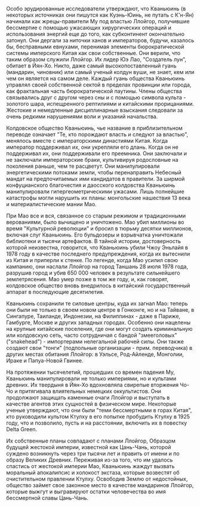 Особо эрудированные исследователи утверждают, что Кваньюинь (в некоторых источниках они пишутся как Куэнь-Юинь, не путать с К'н-Ян) начинали как жрецы-правители Му под властью Ллойгор, получившие бессмертие с помощью ужасающих хирургических операций и использования энергий еще до того, как субконтинент окончательно затонул. Они дергали за ниточки ханов и императоров, будучи, казалось бы, бесправными евнухами, перенимая элементы бюрократической системы имперского Китая как свои собственные. Они верили, что таким образом служили Ллойгор. Их лидер Юэ Лао, "Создатель лун", обитает в Йян-Хо. Никто, даже самый высокопоставленный гуань (мандарин, чиновник) или самый ученый колдун вуши, не знает, кем или чем он является на самом деле. Каждый гуань общества Кваньюинь управлял своей собственной сектой в пределах провинции или города, как фрактальная часть бюрократической паутины. Члены общества связывались друг с другом через сны и с помощью символа культа - золотого шара, испещренного рептилиями и китайскими прорицаниями. Жестокие и немедленные дисциплинарные взыскания следовали за очень редкими нарушениями воли и указаний начальства.

Колдовское общество Кваньюинь, чье название в приблизительном переводе означает "Те, кто порождают власть и следуют за властью", менялось вместе с императорскими династиями Китая. Когда император поддерживал их, они укрепляли его длань. Когда он не поддерживал их, они поддерживали его преемника. Они заключали и не заключали императорские браки, культивируя родословные на поколения раньше, чем те расцветут. Они манипулировали энергетическими потоками земли, чтобы перенаправить Небесный мандат на предпочитаемых ими кандидатов в правители. За ширмой конфуцианского благочестия и даосского колдовства Кваньюинь манипулировали гипергеометрическими ужасами. Лишь полнейшие катастрофы могли нарушить их планы: монгольские нашествия 13 века и материалистические мании Мао.

При Мао все и вся, связанное со старым режимом и традиционными верованиями, было вычищено и уничтожено. Мао убил миллионы во время "Культурной революции" и бросил в тюрьму десятки миллионов, включая слуг Кваньюинь. Его бульдозеры и взрывчатка уничтожали библиотеки и тысячи артефактов. В тайной истории, достоверность которой неизвестна, говорится, что Кваньюинь убили Чжоу Эньлайя в 1978 году в качестве последнего предупреждения, когда их вытеснили из Китая и приперли к стенке. По легенде, когда Мао усилил свою кампанию, они наслали Ллойгор на город Таншань 28 июля 1978 года, разрушив город и убив 650 000 человек в результате сильнейшего землетрясения. Мао умер позже в том же году, и, как говорят, колдовское общество вновь внедрилось в китайский государственный аппарат в последующие десятилетия.

Кваньюинь сохранили те силовые центры, куда их загнал Мао: теперь они были не только в своем новом центре в Гонконге, но и на Тайване, в Сингапуре, Таиланде, Индонезии, на Филиппинах - даже в Париже, Гамбурге, Москве и других западных городах. Особенно они нацелены на крупные китайские поселения, где они могут создать криминальную или колдовскую сеть, часто сотрудничая с бандой "змееголовых" ("snakehead") - импортерами нелегальной рабочей силы. Они также создают свои "тонги" (подпольные организации - прим. переводчика) в других местах обитания Ллойгор: в Уэльсе, Род-Айленде, Монголии, Ираке и Папуа-Новой Гвинее.

На протяжении тысячелетий, прошедших со времен падения Му, Кваньюинь манипулировали не только империями, но и культами древних. Их твердыня в Йян-Хо вдохновляла свирепые вторжения Чо-Чо и притягивала влиятельных немецких оккультистов. Они продолжают защищать каменные очаги Ллойгор и выступать в качестве агентов этих сущностей в физическом мире. Некоторые ученые утверждают, что они были "теми бессмертными в горах Китая", кто руководили культом Ктулху в его попытке пробудить Ктулху в 1925 году, что и позволило, пусть и на расстоянии, включить их в повестку Delta Green.

Их собственные планы совпадают с планами Ллойгор, Образцом будущей жестокой империи, известной как Цань-Чань, которой суждено возникнуть через три тысячи лет и править от имени и по образу Великих Древних. Переживая из-за того, что им удалось спастись от жестокой империи Мао, Кваньюинь жаждут вызвать моральный апокалипсис и холокост экстаза, которые возвестят об очистительном правлении Ктулху. Освободив Землю от недостойных, общество займет свое законное место в качестве мандаринов Ллойгор, которые выжгут и выгравируют остатки человечества во имя бессмертной славы Цань-Чань.